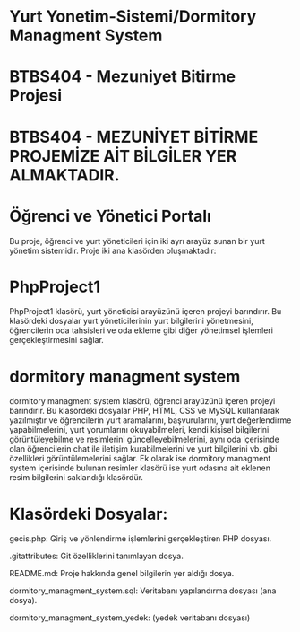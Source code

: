 # Yurt Yonetim-Sistemi/Dormitory Managment System
# **BTBS404 - Mezuniyet Bitirme Projesi**

# BTBS404 - MEZUNİYET BİTİRME PROJEMİZE AİT BİLGİLER YER ALMAKTADIR.

# **Öğrenci ve Yönetici Portalı**
Bu proje, öğrenci ve yurt yöneticileri için iki ayrı arayüz sunan bir yurt yönetim sistemidir. Proje iki ana klasörden oluşmaktadır:

# **PhpProject1**
PhpProject1 klasörü, yurt yöneticisi arayüzünü içeren projeyi barındırır. Bu klasördeki dosyalar yurt yöneticilerinin yurt bilgilerini yönetmesini, öğrencilerin oda tahsisleri ve oda ekleme gibi diğer yönetimsel işlemleri gerçekleştirmesini sağlar.

# **dormitory managment system**
dormitory managment system klasörü, öğrenci arayüzünü içeren projeyi barındırır. Bu klasördeki dosyalar PHP, HTML, CSS ve MySQL kullanılarak yazılmıştır ve öğrencilerin yurt aramalarını, başvurularını, yurt değerlendirme yapabilmelerini, yurt yorumlarını okuyabilmeleri, kendi kişisel bilgilerini görüntüleyebilme ve resimlerini güncelleyebilmelerini, aynı oda içerisinde olan öğrencilerin chat ile iletişim kurabilmelerini ve yurt bilgilerini vb. gibi özellikleri görüntülemelerini sağlar.
Ek olarak ise dormitory managment system içerisinde bulunan resimler klasörü ise yurt odasına ait eklenen resim bilgilerini saklandığı klasördür.

# **Klasördeki Dosyalar:**
gecis.php: Giriş ve yönlendirme işlemlerini gerçekleştiren PHP dosyası.

.gitattributes: Git özelliklerini tanımlayan dosya.

README.md: Proje hakkında genel bilgilerin yer aldığı dosya.

dormitory_managment_system.sql: Veritabanı yapılandırma dosyası (ana dosya).

dormitory_managment_system_yedek: (yedek veritabanı dosyası)
